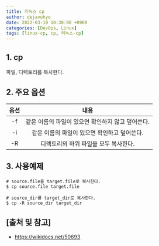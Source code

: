 ```yaml
---
title: 리눅스 cp
author: dejavuhyo
date: 2022-03-10 10:30:00 +0900
categories: [DevOps, Linux]
tags: [linux-cp, cp, 리눅스-cp]
---
```


## 1. cp
파일, 디렉토리를 복사한다.

## 2. 주요 옵션

| 옵션 | 내용 |
|:-----:|:-----:|
| -f | 같은 이름의 파일이 있으면 확인하지 않고 덮어쓴다. |
| -i | 같은 이름의 파일이 있으면 확인하고 덮어쓴다. |
| -R | 디렉토리의 하위 파일을 모두 복사한다. |

## 3. 사용예제

```shell
# source.file을 target.file로 복사한다.
$ cp source.file target.file

# source_dir를 target_dir로 복사한다.
$ cp -R source_dir target_dir
```

## [출처 및 참고]
* <https://wikidocs.net/50693>
